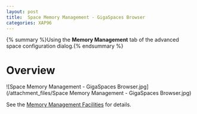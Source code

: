 ```yaml
---
layout: post
title:  Space Memory Management - GigaSpaces Browser
categories: XAP96
---
```


{% summary %}Using the **Memory Management** tab of the advanced space configuration dialog.{% endsummary %}

# Overview

![Space Memory Management - GigaSpaces Browser.jpg](/attachment_files/Space Memory Management - GigaSpaces Browser.jpg)

See the [Memory Management Facilities](/xap96/memory-management-facilities.html) for details.
